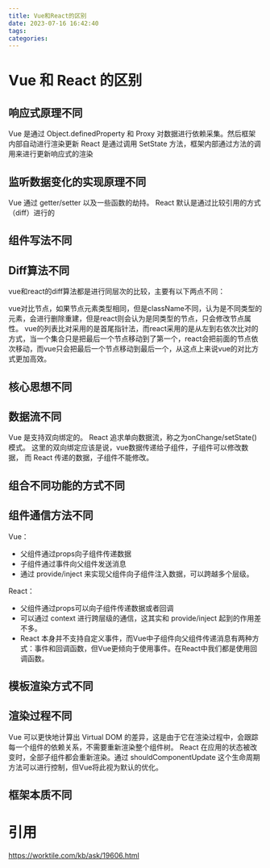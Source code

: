 ```yaml
---
title: Vue和React的区别
date: 2023-07-16 16:42:40
tags:
categories:
---
```


# Vue 和 React 的区别


## 响应式原理不同

Vue 是通过 Object.definedProperty 和 Proxy 对数据进行依赖采集。然后框架内部自动进行渲染更新
React 是通过调用 SetState 方法，框架内部通过方法的调用来进行更新响应式的渲染


## 监听数据变化的实现原理不同

Vue 通过 getter/setter 以及一些函数的劫持。
React 默认是通过比较引用的方式（diff）进行的


## 组件写法不同



## Diff算法不同

vue和react的diff算法都是进行同层次的比较，主要有以下两点不同：

vue对比节点，如果节点元素类型相同，但是className不同，认为是不同类型的元素，会进行删除重建，但是react则会认为是同类型的节点，只会修改节点属性。
vue的列表比对采用的是首尾指针法，而react采用的是从左到右依次比对的方式，当一个集合只是把最后一个节点移动到了第一个，react会把前面的节点依次移动，而vue只会把最后一个节点移动到最后一个，从这点上来说vue的对比方式更加高效。


## 核心思想不同



## 数据流不同

Vue 是支持双向绑定的。
React 追求单向数据流，称之为onChange/setState()模式。
这里的双向绑定应该是说，vue数据传递给子组件，子组件可以修改数据，
而 React 传递的数据，子组件不能修改。


## 组合不同功能的方式不同



## 组件通信方法不同

Vue：
* 父组件通过props向子组件传递数据
* 子组件通过事件向父组件发送消息
* 通过 provide/inject 来实现父组件向子组件注入数据，可以跨越多个层级。

React：
* 父组件通过props可以向子组件传递数据或者回调
* 可以通过 context 进行跨层级的通信，这其实和 provide/inject 起到的作用差不多。
* React 本身并不支持自定义事件，而Vue中子组件向父组件传递消息有两种方式：事件和回调函数，但Vue更倾向于使用事件。在React中我们都是使用回调函数。


## 模板渲染方式不同



## 渲染过程不同

Vue 可以更快地计算出 Virtual DOM 的差异，这是由于它在渲染过程中，会跟踪每一个组件的依赖关系，不需要重新渲染整个组件树。
React 在应用的状态被改变时，全部子组件都会重新渲染。通过 shouldComponentUpdate 这个生命周期方法可以进行控制，但Vue将此视为默认的优化。


## 框架本质不同



# 引用

https://worktile.com/kb/ask/19606.html
